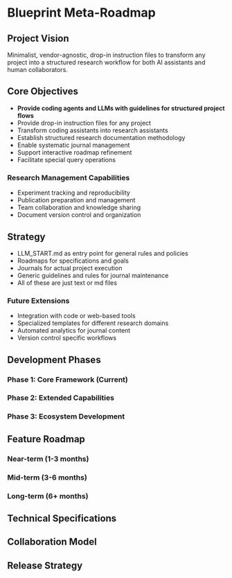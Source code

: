 # Blueprint Meta-Roadmap

## Project Vision
Minimalist, vendor-agnostic, drop-in instruction files to transform any project into a structured research workflow for both AI assistants and human collaborators.

## Core Objectives
- **Provide coding agents and LLMs with guidelines for structured project flows**
- Provide drop-in instruction files for any project
- Transform coding assistants into research assistants
- Establish structured research documentation methodology
- Enable systematic journal management
- Support interactive roadmap refinement
- Facilitate special query operations

### Research Management Capabilities
- Experiment tracking and reproducibility
- Publication preparation and management
- Team collaboration and knowledge sharing
- Document version control and organization

## Strategy
- LLM_START.md as entry point for general rules and policies
- Roadmaps for specifications and goals
- Journals for actual project execution
- Generic guidelines and rules for journal maintenance
- All of these are just text or md files

### Future Extensions
- Integration with code or web-based tools
- Specialized templates for different research domains
- Automated analytics for journal content
- Version control specific workflows

## Development Phases

### Phase 1: Core Framework (Current)

### Phase 2: Extended Capabilities

### Phase 3: Ecosystem Development

## Feature Roadmap

### Near-term (1-3 months)

### Mid-term (3-6 months)

### Long-term (6+ months)

## Technical Specifications

## Collaboration Model

## Release Strategy